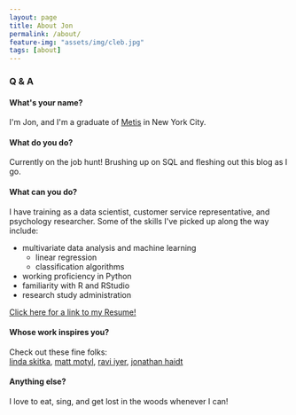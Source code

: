 ```yaml
---
layout: page
title: About Jon
permalink: /about/
feature-img: "assets/img/cleb.jpg"
tags: [about]
---
```

### Q & A
#### What's your name?
I'm Jon, and I'm a graduate of [Metis](https://www.thisismetis.com)
in New York City.

#### What do you do?
Currently on the job hunt! Brushing up on SQL and fleshing out this blog as I go.

#### What can you do?
I have training as a data scientist, customer service representative, and psychology
researcher. Some of the skills I've picked up along the way include:

- multivariate data analysis and machine learning
  - linear regression
  - classification algorithms
- working proficiency in Python
- familiarity with R and RStudio
- research study administration

[Click here for a link to my Resume!](http://jonkislin.github.io/assets/resume.pdf)

#### Whose work inspires you?
Check out these fine folks:  
[linda skitka](http://lskitka.people.uic.edu/index.html), [matt motyl](http://motyl.people.uic.edu), [ravi iyer](http://www.polipsych.com/about/),
[jonathan haidt](http://people.stern.nyu.edu/jhaidt/)   

#### Anything else?
I love to eat, sing, and get lost in the woods whenever I can!
